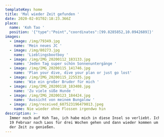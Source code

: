 ```yaml
---
templateKey: home
title: 'Mal wieder Zeit gefunden '
date: 2020-02-01T02:18:23.366Z
place:
  name: 'Koh Tao '
  position: '{"type":"Point","coordinates":[99.8285852,10.0942689]}'
images:
  - image: /img/79349.jpg
    name: 'Mein neues JC '
  - image: /img/80273.jpg
    name: 'Lieblingsbootboy '
  - image: /img/IMG_20200112_183133.jpg
    name: 'Jeden Tag super schön Sonnenuntergänge '
  - image: /img/IMG_20200115_141746.jpg
    name: 'Plan your dive, dive your plan or just go lost'
  - image: /img/IMG_20200115_225535.jpg
    name: 'Wie ein großer Bruder für mich '
  - image: /img/IMG_20200118_183408.jpg
    name: 'Zu viele süße Hunde '
  - image: /img/IMG_20200123_184424.jpg
    name: 'Aussicht von meinem Bungalow '
  - image: /img/received_607523196479013.jpeg
    name: Nie wieder ohne Flossen irgendwo hin
description: >-
  Immer noch auf Koh Tao, ich habe mich in diese Insel so verliebt. Ich werde am
  19 Februar nach Laos für drei Wochen gehen und dann wieder kommen um den Rest
  der Zeit zu genießen.
---
```


